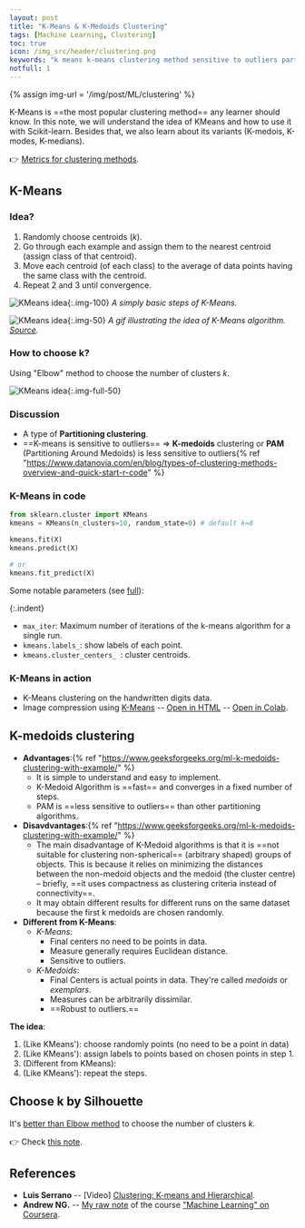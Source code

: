 ```yaml
---
layout: post
title: "K-Means & K-Medoids Clustering"
tags: [Machine Learning, Clustering]
toc: true
icon: /img_src/header/clustering.png
keywords: "k means k-means clustering method sensitive to outliers partitioning clustering cluster k-medoids k medoids PAM partitioning around medoids handwritten digits data Luis Serrano Andrew NG elbow method number of clusters k-medoids k modes k-modes k-medians k median kmean kmeans distance between points Silhouette"
notfull: 1
---
```


{% assign img-url = '/img/post/ML/clustering' %}

K-Means is ==the most popular clustering method== any learner should know. In this note, we will understand the idea of KMeans and how to use it with Scikit-learn. Besides that, we also learn about its variants (K-medois, K-modes, K-medians).

👉 [Metrics for clustering methods](/metrics-for-clustering/).

## K-Means

### Idea?

1. Randomly choose centroids ($k$).
2. Go through each example and assign them to the nearest centroid (assign class of that centroid).
3. Move each centroid (of each class) to the average of data points having the same class with the centroid.
4. Repeat 2 and 3 until convergence.

![KMeans idea]({{img-url}}/kmeans-idea.png){:.img-100}
_A simply basic steps of K-Means._

![KMeans idea]({{img-url}}/K-means_convergence.gif){:.img-50}
_A gif illustrating the idea of K-Means algorithm. [Source](https://en.wikipedia.org/wiki/K-means_clustering#/media/File:K-means_convergence.gif)._

### How to choose k?

Using "Elbow" method to choose the number of clusters $k$.

![KMeans idea]({{img-url}}/kmeans-elbow.png){:.img-full-50}

### Discussion

- A type of **Partitioning clustering**.
- ==K-means is sensitive to outliers== ⇒ **K-medoids** clustering or **PAM** (Partitioning Around Medoids) is less sensitive to outliers{% ref "https://www.datanovia.com/en/blog/types-of-clustering-methods-overview-and-quick-start-r-code" %}

### K-Means in code

~~~ python
from sklearn.cluster import KMeans
kmeans = KMeans(n_clusters=10, random_state=0) # default k=8
~~~

<div class="col-2-equal">

~~~ python
kmeans.fit(X)
kmeans.predict(X)
~~~

~~~ python
# or
kmeans.fit_predict(X)
~~~
</div>

Some notable parameters (see [full](https://scikit-learn.org/stable/modules/generated/sklearn.cluster.KMeans.html)):

{:.indent}
- `max_iter`: Maximum number of iterations of the k-means algorithm for a single run.
- `kmeans.labels_`: show labels of each point.
- `kmeans.cluster_centers_ `: cluster centroids.


### K-Means in action

- K-Means clustering on the handwritten digits data.
- Image compression using [K-Means]({{site.url}}{{site.baseurl}}/k-means-clustering) -- [Open in HTML](https://dinhanhthi.github.io/tools/github-html?https://github.com/dinhanhthi/data-science-learning/blob/master/projects/mini-projects/notebook_in_html/K_Means_image_compression.html) -- [Open in Colab](https://colab.research.google.com/github/dinhanhthi/data-science-learning/blob/master/projects/mini-projects/K_Means_image_compression.ipynb).


## K-medoids clustering

- **Advantages**:{% ref "https://www.geeksforgeeks.org/ml-k-medoids-clustering-with-example/" %}
  - It is simple to understand and easy to implement.
  - K-Medoid Algorithm is ==fast== and converges in a fixed number of steps.
  - PAM is ==less sensitive to outliers== than other partitioning algorithms.
- **Disavdvantages**:{% ref "https://www.geeksforgeeks.org/ml-k-medoids-clustering-with-example/" %}
  - The main disadvantage of K-Medoid algorithms is that it is ==not suitable for clustering non-spherical== (arbitrary shaped) groups of objects. This is because it relies on minimizing the distances between the non-medoid objects and the medoid (the cluster centre) – briefly, ==it uses compactness as clustering criteria instead of connectivity==.
  - It may obtain different results for different runs on the same dataset because the first k medoids are chosen randomly.
- **Different from K-Means**:
  - *K-Means*:
    - Final centers no need to be points in data.
    - Measure generally requires Euclidean distance.
    - Sensitive to outliers.
  - *K-Medoids*:
    - Final Centers is actual points in data. They're called _medoids_ or _exemplars_.
    - Measures can be arbitrarily dissimilar.
    - ==Robust to outliers.==

**The idea**:

1. (Like KMeans'): choose randomly points (no need to be a point in data)
2. (Like KMeans'): assign labels to points based on chosen points in step 1.
3. (Different from KMeans):
4. (Like KMeans'): repeat the steps.

## Choose k by Silhouette

It's [better than Elbow method](https://towardsdatascience.com/silhouette-method-better-than-elbow-method-to-find-optimal-clusters-378d62ff6891) to choose the number of clusters $k$.

👉 Check [this note](/metrics-for-clustering/#silhouette-analysis).

## References

- **Luis Serrano** -- [Video] [Clustering: K-means and Hierarchical](https://www.youtube.com/watch?v=QXOkPvFM6NU).
- **Andrew NG.** -- [My raw note](https://rawnote.dinhanhthi.com//machine-learning-coursera-8#k-means-algorithm) of the course ["Machine Learning" on Coursera](https://www.coursera.org/learn/machine-learning/).